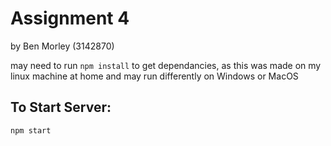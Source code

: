 # Assignment 4

by Ben Morley (3142870)

may need to run `npm install` to get dependancies, as this was made on my linux machine at home
and may run differently on Windows or MacOS

## To Start Server:  

`npm start`
